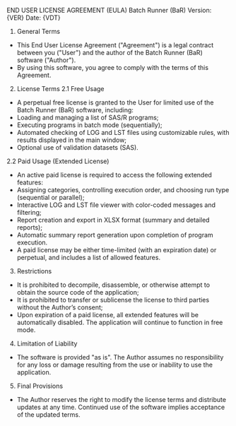 END USER LICENSE AGREEMENT (EULA)
Batch Runner (BaR)
Version: {VER}
Date: {VDT}

1. General Terms
- This End User License Agreement ("Agreement") is a legal contract between you ("User") and the author of the Batch Runner (BaR) software ("Author").
- By using this software, you agree to comply with the terms of this Agreement.

2. License Terms
2.1 Free Usage
- A perpetual free license is granted to the User for limited use of the Batch Runner (BaR) software, including:
- Loading and managing a list of SAS/R programs;
- Executing programs in batch mode (sequentially);
- Automated checking of LOG and LST files using customizable rules, with results displayed in the main window;
- Optional use of validation datasets (SAS).

2.2 Paid Usage (Extended License)
- An active paid license is required to access the following extended features:
- Assigning categories, controlling execution order, and choosing run type (sequential or parallel);
- Interactive LOG and LST file viewer with color-coded messages and filtering;
- Report creation and export in XLSX format (summary and detailed reports);
- Automatic summary report generation upon completion of program execution.
- A paid license may be either time-limited (with an expiration date) or perpetual, and includes a list of allowed features.

3. Restrictions
- It is prohibited to decompile, disassemble, or otherwise attempt to obtain the source code of the application;
- It is prohibited to transfer or sublicense the license to third parties without the Author’s consent;
- Upon expiration of a paid license, all extended features will be automatically disabled. The application will continue to function in free mode.

4. Limitation of Liability
- The software is provided "as is". The Author assumes no responsibility for any loss or damage resulting from the use or inability to use the application.

5. Final Provisions
- The Author reserves the right to modify the license terms and distribute updates at any time. Continued use of the software implies acceptance of the updated terms.

